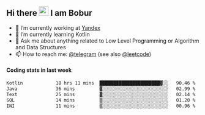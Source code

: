 ## Hi there <img src="https://media.giphy.com/media/hvRJCLFzcasrR4ia7z/giphy.gif" width="25px" height="25px"> I am Bobur

- 💼 I’m currently working at [Yandex](https://yandex.ru/)
- 🌱 I’m currently learning Kotlin
- 💬 Ask me about anything related to Low Level Programming or Algorithm and Data Structures
- 📫 How to reach me: [@telegram](https://t.me/octoant) (see also [@leetcode](https://leetcode.com/octoant/))    

#### Coding stats in last week

<!--START_SECTION:waka-->

```txt
Kotlin            18 hrs 11 mins  ██████████████████████▓░░   90.46 %
Java              36 mins         ▓░░░░░░░░░░░░░░░░░░░░░░░░   02.99 %
Text              25 mins         ▓░░░░░░░░░░░░░░░░░░░░░░░░   02.14 %
SQL               14 mins         ▒░░░░░░░░░░░░░░░░░░░░░░░░   01.20 %
INI               11 mins         ▒░░░░░░░░░░░░░░░░░░░░░░░░   00.96 %
```

<!--END_SECTION:waka-->
